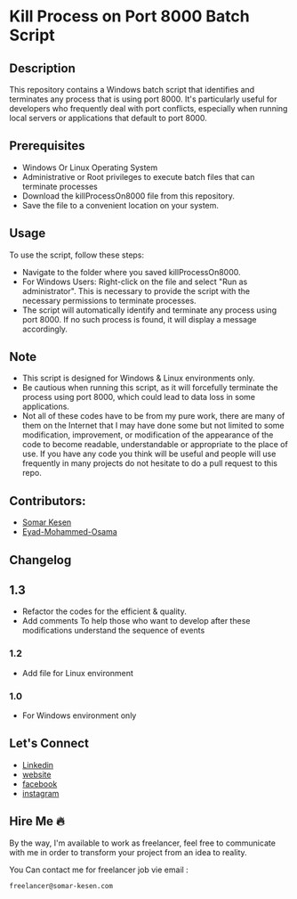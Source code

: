 # Kill Process on Port 8000 Batch Script

## Description

This repository contains a Windows batch script that identifies and terminates any process that is using port 8000. It's particularly useful for developers who frequently deal with port conflicts, especially when running local servers or applications that default to port 8000.

## Prerequisites

- Windows Or Linux Operating System
- Administrative or Root privileges to execute batch files that can terminate processes
- Download the killProcessOn8000 file from this repository.
- Save the file to a convenient location on your system.

## Usage

To use the script, follow these steps:

- Navigate to the folder where you saved killProcessOn8000.
- For Windows Users: Right-click on the file and select "Run as administrator". This is necessary to provide the script with the necessary permissions to terminate processes.
- The script will automatically identify and terminate any process using port 8000. If no such process is found, it will display a message accordingly.

## Note

- This script is designed for Windows & Linux environments only.
- Be cautious when running this script, as it will forcefully terminate the process using port 8000, which could lead to data loss in some applications.
- Not all of these codes have to be from my pure work, there are many of them on the Internet that I may have done some but not limited to some modification, improvement, or modification of the appearance of the code to become readable, understandable or appropriate to the place of use.
  If you have any code you think will be useful and people will use frequently in many projects do not hesitate to do a pull request to this repo.

## Contributors:

- [Somar Kesen](https://github.com/somarkn99)
- [Eyad-Mohammed-Osama](https://github.com/Eyad-Mohammed-Osama)

## Changelog

## 1.3

- Refactor the codes for the efficient & quality.
- Add comments To help those who want to develop after these modifications understand the sequence of events

### 1.2

- Add file for Linux environment

### 1.0

- For Windows environment only

## Let's Connect

- [Linkedin](https://www.linkedin.com/in/somarkn99/)
- [website](https://www.somar-kesen.com/)
- [facebook](https://www.facebook.com/SomarKesen)
- [instagram](https://www.instagram.com/somar_kn/)

## Hire Me :fire:

By the way, I'm available to work as freelancer, feel free to communicate with me in order to transform your project from an idea to reality.

You Can contact me for freelancer job vie email :

```
freelancer@somar-kesen.com
```
